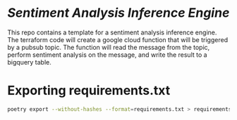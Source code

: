# *Sentiment Analysis Inference Engine*

This repo contains a template for a sentiment analysis inference engine. The terraform code will create a google cloud function that will be triggered by a pubsub topic. The function will read the message from the topic, perform sentiment analysis on the message, and write the result to a bigquery table.


# Exporting requirements.txt
```bash
poetry export --without-hashes --format=requirements.txt > requirements.txt
```
